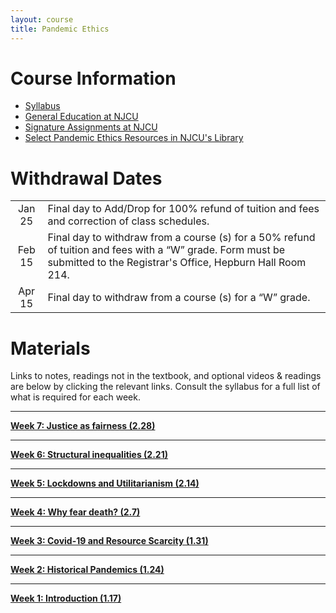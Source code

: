 ```yaml
---
layout: course
title: Pandemic Ethics
---
```




# Course Information
+  [Syllabus](syllabus.pdf)
+ [General Education at NJCU](http://www.njcu.edu/department/general-education)
+ [Signature Assignments at NJCU](https://www.njcu.edu/academics/resources-services/general-education/signature-assignment-information-students)
+ [Select Pandemic Ethics Resources in NJCU's Library](library.pdf)





# Withdrawal Dates

|         	 |     |
| :-------------: | ------------- |
| Jan 25 | Final day to Add/Drop for 100% refund of tuition and fees and correction of class schedules. |
| Feb 15 | Final day to withdraw from a course (s) for a 50% refund of tuition and fees with a “W” grade. Form must be submitted to the Registrar's Office, Hepburn Hall Room 214.|
| Apr 15  | Final day to withdraw from a course (s) for a “W” grade.|



# Materials 
Links to notes, readings not in the textbook, and optional videos & readings are below by clicking the relevant links. Consult the syllabus for a full list of what is required for each week. 

---

**[Week 7: Justice as fairness (2.28)](rawls)**

---

**[Week 6: Structural inequalities (2.21)](inequalities)**

---

**[Week 5: Lockdowns and Utilitarianism (2.14)](lockdowns)**

---

**[Week 4: Why fear death? (2.7)](epicurus)**

---

**[Week 3: Covid-19 and Resource Scarcity (1.31)](resources)**

---

**[Week 2: Historical Pandemics (1.24)](history)**

---

**[Week 1: Introduction (1.17)](intro)**







